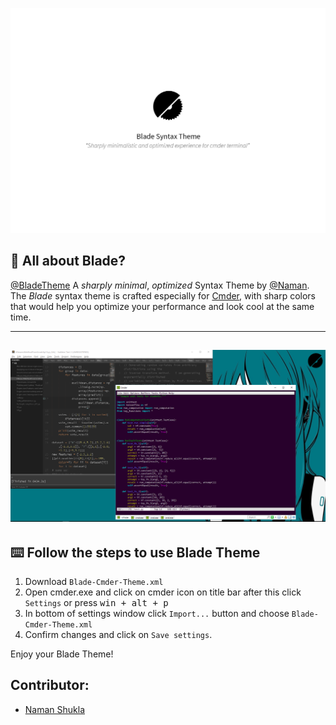 ![Blade Logo](https://github.com/namanUIUC/Blade-Cmder-Theme/blob/master/BladePoster.png)

## 🔪 All about Blade?
[@BladeTheme](https://github.com/namanUIUC/Blade-Cmder-Theme)  A _sharply minimal_, _optimized_ Syntax Theme by [@Naman](http://github.com/namanUIUC). The _Blade_ syntax theme is crafted especially for [Cmder](http://cmder.net/), with sharp colors that would help you optimize your performance and look cool at the same time.

---
![Main ScreenShot](https://github.com/namanUIUC/Blade-Cmder-Theme/blob/master/Screenshot.png)
---

## ⌨️ Follow the steps to use Blade Theme
1. Download `Blade-Cmder-Theme.xml`
2. Open cmder.exe and click on cmder icon on title bar after this click `Settings` or press <kbd>win + alt + p</kbd>
3. In bottom of settings window click `Import...` button and choose `Blade-Cmder-Theme.xml`
4. Confirm changes and click on `Save settings`.

Enjoy your Blade Theme!


## Contributor:
- [Naman Shukla](http://github.com/namanUIUC)

